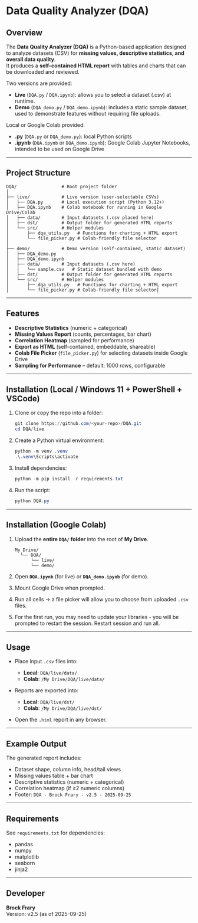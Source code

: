 # Data Quality Analyzer (DQA)

## Overview
The **Data Quality Analyzer (DQA)** is a Python-based application designed to analyze datasets (CSV) for **missing values, descriptive statistics, and overall data quality**.  
It produces a **self-contained HTML report** with tables and charts that can be downloaded and reviewed.  

Two versions are provided:
- **Live** (`DQA.py` / `DQA.ipynb`): allows you to select a dataset (.csv) at runtime.
- **Demo** (`DQA_demo.py` / `DQA_demo.ipynb`): includes a static sample dataset, used to demonstrate features without requiring file uploads.

Local or Google Colab provided:
- **.py** (`DQA.py` or `DQA_demo.py`):  local Python scripts
- **.ipynb** (`DQA.ipynb` or `DQA_demo.ipynb`):  Google Colab Jupyter Notebooks, intended to be used on Google Drive

---

## Project Structure
```
DQA/                 # Root project folder
│
├── live/            # Live version (user-selectable CSVs)
│   ├── DQA.py       # Local execution script (Python 3.12+)
│   ├── DQA.ipynb    # Colab notebook for running in Google Drive/Colab
│   ├── data/        # Input datasets (.csv placed here)
│   ├── dst/         # Output folder for generated HTML reports
│   └── src/         # Helper modules
│       ├── dqa_utils.py   # Functions for charting + HTML export
│       └── file_picker.py # Colab-friendly file selector
│
├── demo/            # Demo version (self-contained, static dataset)
│   ├── DQA_demo.py
│   ├── DQA_demo.ipynb
│   ├── data/        # Input datasets (.csv here)
│   |   └── sample.csv   # Static dataset bundled with demo
│   ├── dst/         # Output folder for generated HTML reports
│   └── src/         # Helper modules
│       ├── dqa_utils.py   # Functions for charting + HTML export
│       └── file_picker.py # Colab-friendly file selector│   
```

---

## Features
- **Descriptive Statistics** (numeric + categorical)
- **Missing Values Report** (counts, percentages, bar chart)
- **Correlation Heatmap** (sampled for performance)
- **Export as HTML** (self-contained, embeddable, shareable)
- **Colab File Picker** (`file_picker.py`) for selecting datasets inside Google Drive  
- **Sampling for Performance** – default: 1000 rows, configurable

---

## Installation (Local / Windows 11 + PowerShell + VSCode)
1. Clone or copy the repo into a folder:
   ```powershell
   git clone https://github.com/<your-repo>/DQA.git
   cd DQA/live
   ```

2. Create a Python virtual environment:
   ```powershell
   python -m venv .venv
   .\.venv\Scripts\activate
   ```

3. Install dependencies:
   ```powershell
   python -m pip install -r requirements.txt
   ```

4. Run the script:
   ```powershell
   python DQA.py
   ```

---

## Installation (Google Colab)
1. Upload the **entire `DQA/` folder** into the root of **My Drive**.
   ```
   My Drive/
     └── DQA/
         └── live/
         └── demo/
   ```

2. Open **`DQA.ipynb`** (for live) or **`DQA_demo.ipynb`** (for demo).  
3. Mount Google Drive when prompted.  
4. Run all cells → a file picker will allow you to choose from uploaded `.csv` files.  
5. For the first run, you may need to update your libraries - you will be prompted to restart the session.  Restart session and run all.
---

## Usage
- Place input `.csv` files into:
  - **Local**: `DQA/live/data/`
  - **Colab**: `/My Drive/DQA/live/data/`

- Reports are exported into:
  - **Local**: `DQA/live/dst/`
  - **Colab**: `/My Drive/DQA/live/dst/`

- Open the `.html` report in any browser.

---

## Example Output
The generated report includes:
- Dataset shape, column info, head/tail views
- Missing values table + bar chart
- Descriptive statistics (numeric + categorical)
- Correlation heatmap (if ≥2 numeric columns)
- Footer: `DQA - Brock Frary - v2.5 - 2025-09-25`

---

## Requirements
See `requirements.txt` for dependencies:
- pandas  
- numpy  
- matplotlib  
- seaborn  
- jinja2  

---

## Developer
**Brock Frary**  
Version: v2.5 (as of 2025-09-25)  